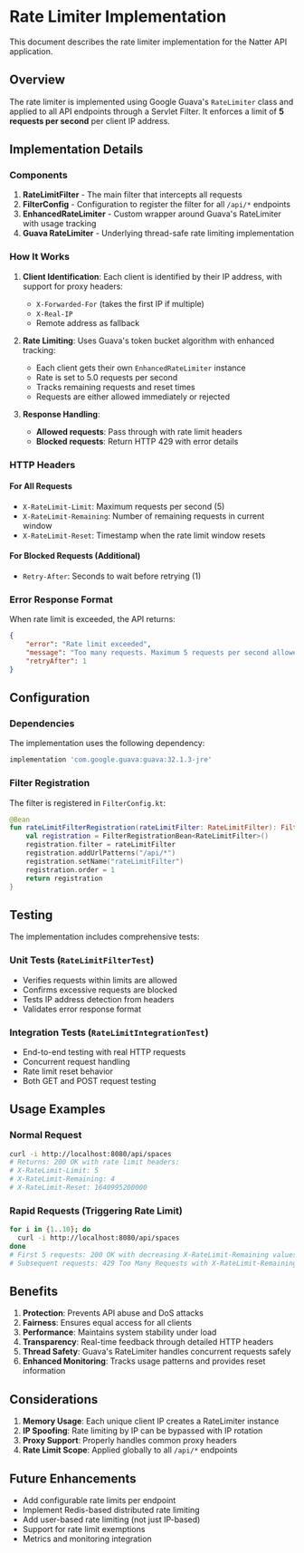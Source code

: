 # Rate Limiter Implementation

This document describes the rate limiter implementation for the Natter API application.

## Overview

The rate limiter is implemented using Google Guava's `RateLimiter` class and applied to all API endpoints through a Servlet Filter. It enforces a limit of **5 requests per second** per client IP address.

## Implementation Details

### Components

1. **RateLimitFilter** - The main filter that intercepts all requests
2. **FilterConfig** - Configuration to register the filter for all `/api/*` endpoints
3. **EnhancedRateLimiter** - Custom wrapper around Guava's RateLimiter with usage tracking
4. **Guava RateLimiter** - Underlying thread-safe rate limiting implementation

### How It Works

1. **Client Identification**: Each client is identified by their IP address, with support for proxy headers:
   - `X-Forwarded-For` (takes the first IP if multiple)
   - `X-Real-IP`
   - Remote address as fallback

2. **Rate Limiting**: Uses Guava's token bucket algorithm with enhanced tracking:
   - Each client gets their own `EnhancedRateLimiter` instance
   - Rate is set to 5.0 requests per second
   - Tracks remaining requests and reset times
   - Requests are either allowed immediately or rejected

3. **Response Handling**:
   - **Allowed requests**: Pass through with rate limit headers
   - **Blocked requests**: Return HTTP 429 with error details

### HTTP Headers

#### For All Requests
- `X-RateLimit-Limit`: Maximum requests per second (5)
- `X-RateLimit-Remaining`: Number of remaining requests in current window
- `X-RateLimit-Reset`: Timestamp when the rate limit window resets

#### For Blocked Requests (Additional)
- `Retry-After`: Seconds to wait before retrying (1)

### Error Response Format

When rate limit is exceeded, the API returns:

```json
{
    "error": "Rate limit exceeded",
    "message": "Too many requests. Maximum 5 requests per second allowed.",
    "retryAfter": 1
}
```

## Configuration

### Dependencies

The implementation uses the following dependency:

```gradle
implementation 'com.google.guava:guava:32.1.3-jre'
```

### Filter Registration

The filter is registered in `FilterConfig.kt`:

```kotlin
@Bean
fun rateLimitFilterRegistration(rateLimitFilter: RateLimitFilter): FilterRegistrationBean<RateLimitFilter> {
    val registration = FilterRegistrationBean<RateLimitFilter>()
    registration.filter = rateLimitFilter
    registration.addUrlPatterns("/api/*")
    registration.setName("rateLimitFilter")
    registration.order = 1
    return registration
}
```

## Testing

The implementation includes comprehensive tests:

### Unit Tests (`RateLimitFilterTest`)
- Verifies requests within limits are allowed
- Confirms excessive requests are blocked
- Tests IP address detection from headers
- Validates error response format

### Integration Tests (`RateLimitIntegrationTest`)
- End-to-end testing with real HTTP requests
- Concurrent request handling
- Rate limit reset behavior
- Both GET and POST request testing

## Usage Examples

### Normal Request
```bash
curl -i http://localhost:8080/api/spaces
# Returns: 200 OK with rate limit headers:
# X-RateLimit-Limit: 5
# X-RateLimit-Remaining: 4
# X-RateLimit-Reset: 1640995200000
```

### Rapid Requests (Triggering Rate Limit)
```bash
for i in {1..10}; do
  curl -i http://localhost:8080/api/spaces
done
# First 5 requests: 200 OK with decreasing X-RateLimit-Remaining values
# Subsequent requests: 429 Too Many Requests with X-RateLimit-Remaining: 0
```

## Benefits

1. **Protection**: Prevents API abuse and DoS attacks
2. **Fairness**: Ensures equal access for all clients
3. **Performance**: Maintains system stability under load
4. **Transparency**: Real-time feedback through detailed HTTP headers
5. **Thread Safety**: Guava's RateLimiter handles concurrent requests safely
6. **Enhanced Monitoring**: Tracks usage patterns and provides reset information

## Considerations

1. **Memory Usage**: Each unique client IP creates a RateLimiter instance
2. **IP Spoofing**: Rate limiting by IP can be bypassed with IP rotation
3. **Proxy Support**: Properly handles common proxy headers
4. **Rate Limit Scope**: Applied globally to all `/api/*` endpoints

## Future Enhancements

- Add configurable rate limits per endpoint
- Implement Redis-based distributed rate limiting
- Add user-based rate limiting (not just IP-based)
- Support for rate limit exemptions
- Metrics and monitoring integration